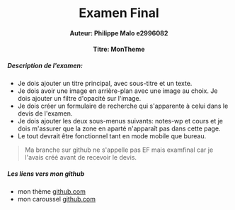 # <center> Examen Final

#### <center> Auteur: Philippe Malo e2996082
#### <center> Titre: MonTheme

##### Description de l'examen:

- Je dois ajouter un titre principal, avec sous-titre et un texte.
- Je dois avoir une image en arrière-plan avec une image au choix. Je dois ajouter un filtre d'opacité sur l'image.
- Je dois créer un formulaire de recherche qui s'apparente à celui dans le devis de l'examen.
- Je dois ajouter les deux sous-menus suivants: notes-wp et cours et je dois m'assurer que la zone en aparté n'apparaît pas dans cette page.
- Le tout devrait être fonctionnel tant en mode mobile que bureau.


> Ma branche sur github ne s'appelle pas EF mais examfinal car je l'avais créé avant de recevoir le devis.

##### Les liens vers mon github

- mon thème [github.com](https://github.com/Cyclonicks/monTheme/tree/examfinal)
- mon caroussel [github.com](https://github.com/Cyclonicks/carrousel-31w/tree/tp1)

